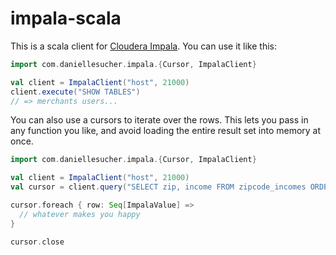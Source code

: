 # impala-scala

This is a scala client for [Cloudera Impala][1]. You can use it like this:

```scala
import com.daniellesucher.impala.{Cursor, ImpalaClient}

val client = ImpalaClient("host", 21000)
client.execute("SHOW TABLES")
// => merchants users...
```

You can also use a cursors to iterate over the rows. This lets you pass in any function you like, and avoid loading the entire result set into memory at once.

```scala
import com.daniellesucher.impala.{Cursor, ImpalaClient}

val client = ImpalaClient("host", 21000)
val cursor = client.query("SELECT zip, income FROM zipcode_incomes ORDER BY income DESC")

cursor.foreach { row: Seq[ImpalaValue] =>
  // whatever makes you happy
}

cursor.close
```

[1]: http://www.cloudera.com/content/cloudera/en/documentation/cdh5/v5-0-0/Impala/impala.html
